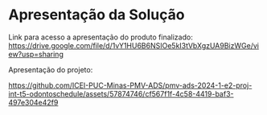 # Apresentação da Solução

Link para acesso a apresentação do produto finalizado:
https://drive.google.com/file/d/1vY1HU6B6NSIOe5kI3tVbXgzUA9BizWGe/view?usp=sharing

Apresentação do projeto:

https://github.com/ICEI-PUC-Minas-PMV-ADS/pmv-ads-2024-1-e2-proj-int-t5-odontoschedule/assets/57874746/cf567f1f-4c58-4419-baf3-497e304e42f9

